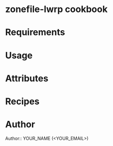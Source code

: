 # zonefile-lwrp cookbook

# Requirements

# Usage

# Attributes

# Recipes

# Author

Author:: YOUR_NAME (<YOUR_EMAIL>)
